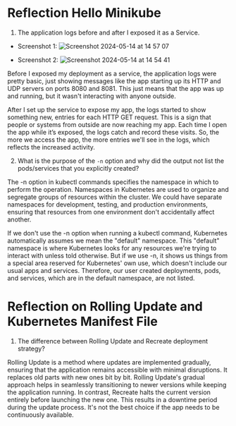 # Reflection Hello Minikube

1. The application logs before and after I exposed it as a Service.

- Screenshot 1:
![Screenshot 2024-05-14 at 14 57 07](https://github.com/tvadhisti/advprog-module11/assets/127074983/16b29e1d-2e93-4beb-9b7c-ab20dcde30f4)

- Screenshot 2:
![Screenshot 2024-05-14 at 14 54 41](https://github.com/tvadhisti/advprog-module11/assets/127074983/fd20bf4a-4dd9-4110-949f-0d33f497c25b)

Before I exposed my deployment as a service, the application logs were pretty basic, just showing messages like the app starting up its HTTP and UDP servers on ports 8080 and 8081. This just means that the app was up and running, but it wasn't interacting with anyone outside.

After I set up the service to expose my app, the logs started to show something new, entries for each HTTP GET request. This is a sign that people or systems from outside are now reaching my app. Each time I open the app while it’s exposed, the logs catch and record these visits. So, the more we access the app, the more entries we'll see in the logs, which reflects the increased activity.

2. What is the purpose of the `-n` option and why did the output not list the pods/services that you explicitly created?

The -n option in kubectl commands specifies the namespace in which to perform the operation. Namespaces in Kubernetes are used to organize and segregate groups of resources within the cluster.  We could have separate namespaces for development, testing, and production environments, ensuring that resources from one environment don't accidentally affect another.

If we don't use the -n option when running a kubectl command, Kubernetes automatically assumes we mean the "default" namespace. This "default" namespace is where Kubernetes looks for any resources we're trying to interact with unless told otherwise. But if we use -n, it shows us things from a special area reserved for Kubernetes' own use, which doesn't include our usual apps and services. Therefore, our user created deployments, pods, and services, which are in the default namespace, are not listed.

# Reflection on Rolling Update and Kubernetes Manifest File

1. The difference between Rolling Update and Recreate deployment strategy?
   
Rolling Update is a method where updates are implemented gradually, ensuring that the application remains accessible with minimal disruptions. It replaces old parts with new ones bit by bit. Rolling Update's gradual approach helps in seamlessly transitioning to newer versions while keeping the application running. In contrast, Recreate halts the current version entirely before launching the new one. This results in a downtime period during the update process. It's not the best choice if the app needs to be continuously available.
